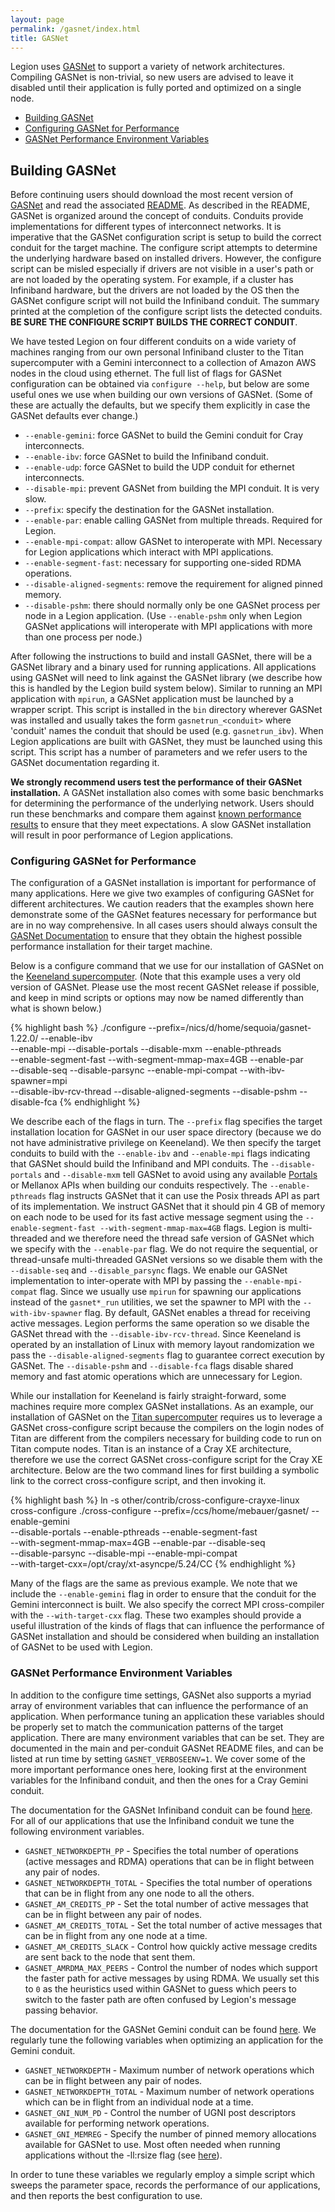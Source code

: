 ```yaml
---
layout: page
permalink: /gasnet/index.html
title: GASNet
---
```


Legion uses [GASNet](http://gasnet.lbl.gov/) to support a variety of
network architectures. Compiling GASNet is non-trivial, so new users
are advised to leave it disabled until their application is fully
ported and optimized on a single node.

 * [Building GASNet](#building-gasnet)
 * [Configuring GASNet for Performance](#configuring-gasnet-for-performance)
 * [GASNet Performance Environment Variables](#gasnet-performance-environment-variables)

## Building GASNet

Before continuing users should download the most recent version of
[GASNet](http://gasnet.lbl.gov/#download) and read the associated
[README](http://gasnet.lbl.gov/dist/README).  As described in the
README, GASNet is organized around the concept of conduits. Conduits
provide implementations for different types of interconnect
networks. It is imperative that the GASNet configuration script is
setup to build the correct conduit for the target machine. The
configure script attempts to determine the underlying hardware based
on installed drivers. However, the configure script can be misled
especially if drivers are not visible in a user's path or are not
loaded by the operating system. For example, if a cluster has
Infiniband hardware, but the drivers are not loaded by the OS then the
GASNet configure script will not build the Infiniband conduit. The summary
printed at the completion of the configure script lists the detected
conduits. __BE SURE THE CONFIGURE SCRIPT BUILDS THE CORRECT CONDUIT__.

We have tested Legion on four different conduits on a wide variety of
machines ranging from our own personal Infiniband cluster to the Titan
supercomputer with a Gemini interconnect to a collection of Amazon AWS
nodes in the cloud using ethernet. The full list of flags for GASNet
configuration can be obtained via `configure --help`, but below are some
useful ones we use when building our own versions of GASNet.  (Some of these
are actually the defaults, but we specify them explicitly in case the GASNet
defaults ever change.)

* `--enable-gemini`: force GASNet to build the Gemini conduit for Cray interconnects.
* `--enable-ibv`: force GASNet to build the Infiniband conduit.
* `--enable-udp`: force GASNet to build the UDP conduit for ethernet interconnects.
* `--disable-mpi`: prevent GASNet from building the MPI conduit. It is very slow.
* `--prefix`: specify the destination for the GASNet installation.
* `--enable-par`: enable calling GASNet from multiple threads. Required for Legion.
* `--enable-mpi-compat`: allow GASNet to interoperate with MPI. Necessary
    for Legion applications which interact with MPI applications.
* `--enable-segment-fast`: necessary for supporting one-sided RDMA operations.
* `--disable-aligned-segments`: remove the requirement for aligned pinned memory.
* `--disable-pshm`: there should normally only be one GASNet process per node
    in a Legion application.  (Use `--enable-pshm` only when Legion GASNet
    applications will interoperate
    with MPI applications with more than one process per node.)

After following the instructions to build and install GASNet, there
will be a GASNet library and a binary used for running
applications. All applications using GASNet will need to link against
the GASNet library (we describe how this is handled by the Legion
build system below). Similar to running an MPI application with
`mpirun`, a GASNet application must be launched by a wrapper
script. This script is installed in the `bin` directory wherever
GASNet was installed and usually takes the form `gasnetrun_<conduit>`
where 'conduit' names the conduit that should be used
(e.g. `gasnetrun_ibv`). When Legion applications are built with
GASNet, they must be launched using this script. This script has a
number of parameters and we refer users to the GASNet documentation
regarding it.

__We strongly recommend users test the performance of their GASNet
installation.__ A GASNet installation also comes with some basic
benchmarks for determining the performance of the underlying
network. Users should run these benchmarks and compare them against
[known performance results](http://gasnet.lbl.gov/performance/) to
ensure that they meet expectations. A slow GASNet installation will
result in poor performance of Legion applications.

### Configuring GASNet for Performance

The configuration of a GASNet installation is important for
performance of many applications. Here we give two examples of
configuring GASNet for different architectures. We caution readers
that the examples shown here demonstrate some of the GASNet features
necessary for performance but are in no way comprehensive. In all
cases users should always consult the [GASNet
Documentation](http://gasnet.lbl.gov/) to ensure that they obtain
the highest possible performance installation for their target
machine.

Below is a configure command that we use for our installation of
GASNet on the [Keeneland supercomputer](http://keeneland.gatech.edu/).
(Note that this example uses a very old version of GASNet. Please use the most
recent GASNet release if possible, and keep in mind scripts or options may now
be named differently than what is shown below.)

{% highlight bash %}
./configure --prefix=/nics/d/home/sequoia/gasnet-1.22.0/ --enable-ibv \
--enable-mpi --disable-portals --disable-mxm --enable-pthreads \
--enable-segment-fast --with-segment-mmap-max=4GB --enable-par \
--disable-seq --disable-parsync --enable-mpi-compat --with-ibv-spawner=mpi \
--disable-ibv-rcv-thread --disable-aligned-segments --disable-pshm --disable-fca
{% endhighlight %}

We describe each of the flags in turn. The `--prefix` flag specifies
the target installation location for GASNet in our user space
directory (because we do not have administrative privilege on
Keeneland). We then specify the target conduits to build with the
`--enable-ibv` and `--enable-mpi` flags indicating that GASNet should
build the Infiniband and MPI conduits. The `--disable-portals` and
`--disable-mxm` tell GASNet to avoid using any available
[Portals](https://www.sandia.gov/portals/) or Mellanox APIs when
building our conduits respectively. The `--enable-pthreads` flag
instructs GASNet that it can use the Posix threads API as part of its
implementation. We instruct GASNet that it should pin 4 GB of memory
on each node to be used for its fast active message segment using the
`--enable-segment-fast --with-segment-mmap-max=4GB` flags. Legion is
multi-threaded and we therefore need the thread safe version of GASNet
which we specify with the `--enable-par` flag. We do not require the
sequential, or thread-unsafe multi-threaded GASNet versions so we
disable them with the `--disable-seq` and `--disable_parsync` flags.
We enable our GASNet implementation to inter-operate with MPI by
passing the `--enable-mpi-compat` flag. Since we usually use `mpirun`
for spawning our applications instead of the `gasnet*_run` utilities,
we set the spawner to MPI with the `--with-ibv-spawner` flag. By
default, GASNet enables a thread for receiving active messages. Legion
performs the same operation so we disable the GASNet thread with the
`--disable-ibv-rcv-thread`.  Since Keeneland is operated by an
installation of Linux with memory layout randomization we pass the
`--disable-aligned-segments` flag to guarantee correct execution by
GASNet. The `--disable-pshm` and `--disable-fca` flags disable shared
memory and fast atomic operations which are unnecessary for Legion.

While our installation for Keeneland is fairly straight-forward, some
machines require more complex GASNet installations. As an example, our
installation of GASNet on the [Titan
supercomputer](https://www.olcf.ornl.gov/titan/) requires us to
leverage a GASNet cross-configure script because the compilers on the
login nodes of Titan are different from the compilers necessary for
building code to run on Titan compute nodes. Titan is an instance of a
Cray XE architecture, therefore we use the correct GASNet
cross-configure script for the Cray XE architecture. Below are the two
command lines for first building a symbolic link to the correct
cross-configure script, and then invoking it.

{% highlight bash %}
ln -s other/contrib/cross-configure-crayxe-linux cross-configure
./cross-configure --prefix=/ccs/home/mebauer/gasnet/ --enable-gemini \
--disable-portals --enable-pthreads --enable-segment-fast \
--with-segment-mmap-max=4GB --enable-par --disable-seq \
--disable-parsync --disable-mpi --enable-mpi-compat \
--with-target-cxx=/opt/cray/xt-asyncpe/5.24/CC
{% endhighlight %}

Many of the flags are the same as previous example. We note that we
include the `--enable-gemini` flag in order to ensure that the conduit
for the Gemini interconnect is built. We also specify the correct MPI
cross-compiler with the `--with-target-cxx` flag. These two examples
should provide a useful illustration of the kinds of flags that can
influence the performance of GASNet installation and should be
considered when building an installation of GASNet to be used with
Legion.

### GASNet Performance Environment Variables

In addition to the configure time settings, GASNet also supports a
myriad array of environment variables that can influence the
performance of an application. When performance tuning an application
these variables should be properly set to match the communication
patterns of the target application. There are many environment
variables that can be set.  They are documented in the main and per-conduit
GASNet README files, and can be listed at run time by setting
`GASNET_VERBOSEENV=1`.  We cover some of the more important
performance ones here, looking first at the environment variables for
the Infiniband conduit, and then the ones for a Cray Gemini
conduit.

The documentation for the GASNet Infiniband conduit can be found
[here](http://gasnet.lbl.gov/dist/ibv-conduit/README). For all of our
applications that use the Infiniband conduit we tune the following
environment variables.

  * `GASNET_NETWORKDEPTH_PP` - Specifies the total number of operations
    (active messages and RDMA) operations that can be in flight
    between any pair of nodes.
  * `GASNET_NETWORKDEPTH_TOTAL` - Specifies the total number of operations
    that can be in flight from any one node to all the others.
  * `GASNET_AM_CREDITS_PP` - Set the total number of active messages
    that can be in flight between any pair of nodes.
  * `GASNET_AM_CREDITS_TOTAL` - Set the total number of active messages
    that can be in flight from any one node at a time.
  * `GASNET_AM_CREDITS_SLACK` - Control how quickly active message
    credits are sent back to the node that sent them.
  * `GASNET_AMRDMA_MAX_PEERS` - Control the number of nodes which
    support the faster path for active messages by using RDMA.
    We usually set this to `0` as the heuristics used within GASNet to
    guess which peers to switch to the faster path are often confused by
    Legion's message passing behavior.

The documentation for the GASNet Gemini conduit can be found
[here](http://gasnet.lbl.gov/dist/gemini-conduit/README). We regularly
tune the following variables when optimizing an application for the
Gemini conduit.

  * `GASNET_NETWORKDEPTH` - Maximum number of network operations
    which can be in flight between any pair of nodes.
  * `GASNET_NETWORKDEPTH_TOTAL` - Maximum number of network
    operations which can be in flight from an individual
    node at a time.
  * `GASNET_GNI_NUM_PD` - Control the number of UGNI post
    descriptors available for performing network operations.
  * `GASNET_GNI_MEMREG` - Specify the number of pinned memory
    allocations available for GASNet to use.  Most often
    needed when running applications without the -ll:rsize
    flag (see [here](/starting/#command-line-flags)).

In order to tune these variables we regularly employ a simple script
which sweeps the parameter space, records the performance of our
applications, and then reports the best configuration to use.
